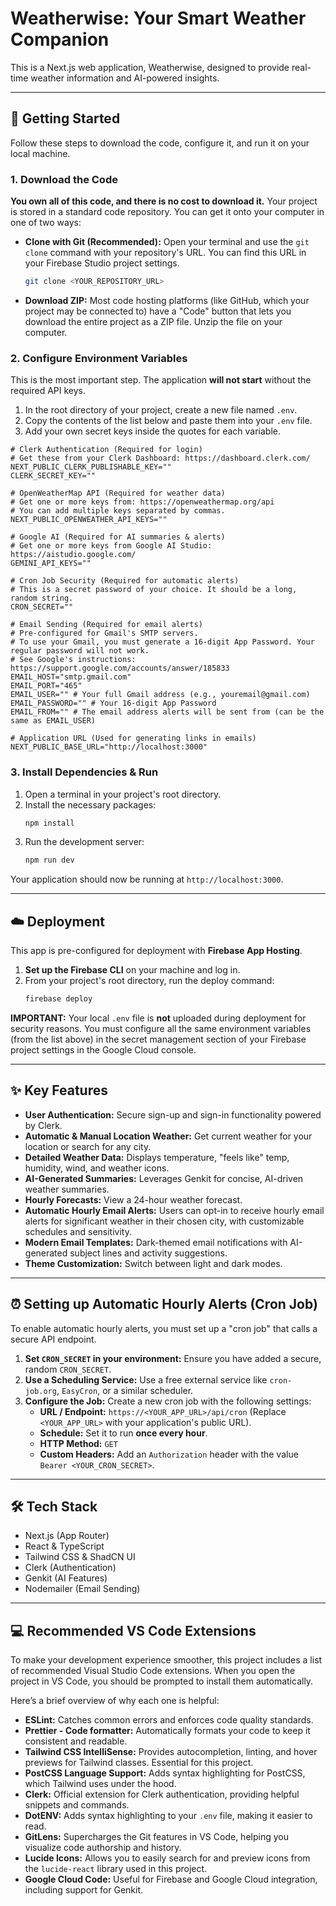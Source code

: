 # Weatherwise: Your Smart Weather Companion

This is a Next.js web application, Weatherwise, designed to provide real-time weather information and AI-powered insights.

---

## 🚀 Getting Started

Follow these steps to download the code, configure it, and run it on your local machine.

### 1. Download the Code

**You own all of this code, and there is no cost to download it.** Your project is stored in a standard code repository. You can get it onto your computer in one of two ways:

*   **Clone with Git (Recommended):** Open your terminal and use the `git clone` command with your repository's URL. You can find this URL in your Firebase Studio project settings.
    ```bash
    git clone <YOUR_REPOSITORY_URL>
    ```
*   **Download ZIP:** Most code hosting platforms (like GitHub, which your project may be connected to) have a "Code" button that lets you download the entire project as a ZIP file. Unzip the file on your computer.


### 2. Configure Environment Variables

This is the most important step. The application **will not start** without the required API keys.

1.  In the root directory of your project, create a new file named `.env`.
2.  Copy the contents of the list below and paste them into your `.env` file.
3.  Add your own secret keys inside the quotes for each variable.

```env
# Clerk Authentication (Required for login)
# Get these from your Clerk Dashboard: https://dashboard.clerk.com/
NEXT_PUBLIC_CLERK_PUBLISHABLE_KEY=""
CLERK_SECRET_KEY=""

# OpenWeatherMap API (Required for weather data)
# Get one or more keys from: https://openweathermap.org/api
# You can add multiple keys separated by commas.
NEXT_PUBLIC_OPENWEATHER_API_KEYS=""

# Google AI (Required for AI summaries & alerts)
# Get one or more keys from Google AI Studio: https://aistudio.google.com/
GEMINI_API_KEYS=""

# Cron Job Security (Required for automatic alerts)
# This is a secret password of your choice. It should be a long, random string.
CRON_SECRET=""

# Email Sending (Required for email alerts)
# Pre-configured for Gmail's SMTP servers.
# To use your Gmail, you must generate a 16-digit App Password. Your regular password will not work.
# See Google's instructions: https://support.google.com/accounts/answer/185833
EMAIL_HOST="smtp.gmail.com"
EMAIL_PORT="465"
EMAIL_USER="" # Your full Gmail address (e.g., youremail@gmail.com)
EMAIL_PASSWORD="" # Your 16-digit App Password
EMAIL_FROM="" # The email address alerts will be sent from (can be the same as EMAIL_USER)

# Application URL (Used for generating links in emails)
NEXT_PUBLIC_BASE_URL="http://localhost:3000"
```

### 3. Install Dependencies & Run

1.  Open a terminal in your project's root directory.
2.  Install the necessary packages:
    ```bash
    npm install
    ```
3.  Run the development server:
    ```bash
    npm run dev
    ```

Your application should now be running at `http://localhost:3000`.

---

## ☁️ Deployment

This app is pre-configured for deployment with **Firebase App Hosting**.

1.  **Set up the Firebase CLI** on your machine and log in.
2.  From your project's root directory, run the deploy command:
    ```bash
    firebase deploy
    ```

**IMPORTANT:** Your local `.env` file is **not** uploaded during deployment for security reasons. You must configure all the same environment variables (from the list above) in the secret management section of your Firebase project settings in the Google Cloud console.

---

## ✨ Key Features

*   **User Authentication:** Secure sign-up and sign-in functionality powered by Clerk.
*   **Automatic & Manual Location Weather:** Get current weather for your location or search for any city.
*   **Detailed Weather Data:** Displays temperature, "feels like" temp, humidity, wind, and weather icons.
*   **AI-Generated Summaries:** Leverages Genkit for concise, AI-driven weather summaries.
*   **Hourly Forecasts:** View a 24-hour weather forecast.
*   **Automatic Hourly Email Alerts:** Users can opt-in to receive hourly email alerts for significant weather in their chosen city, with customizable schedules and sensitivity.
*   **Modern Email Templates:** Dark-themed email notifications with AI-generated subject lines and activity suggestions.
*   **Theme Customization:** Switch between light and dark modes.

---

## ⏰ Setting up Automatic Hourly Alerts (Cron Job)

To enable automatic hourly alerts, you must set up a "cron job" that calls a secure API endpoint.

1.  **Set `CRON_SECRET` in your environment:** Ensure you have added a secure, random `CRON_SECRET`.
2.  **Use a Scheduling Service:** Use a free external service like `cron-job.org`, `EasyCron`, or a similar scheduler.
3.  **Configure the Job:** Create a new cron job with the following settings:
    *   **URL / Endpoint:** `https://<YOUR_APP_URL>/api/cron` (Replace `<YOUR_APP_URL>` with your application's public URL).
    *   **Schedule:** Set it to run **once every hour**.
    *   **HTTP Method:** `GET`
    *   **Custom Headers:** Add an `Authorization` header with the value `Bearer <YOUR_CRON_SECRET>`.

---

## 🛠️ Tech Stack

*   Next.js (App Router)
*   React & TypeScript
*   Tailwind CSS & ShadCN UI
*   Clerk (Authentication)
*   Genkit (AI Features)
*   Nodemailer (Email Sending)

---
## 💻 Recommended VS Code Extensions

To make your development experience smoother, this project includes a list of recommended Visual Studio Code extensions. When you open the project in VS Code, you should be prompted to install them automatically.

Here’s a brief overview of why each one is helpful:

*   **ESLint:** Catches common errors and enforces code quality standards.
*   **Prettier - Code formatter:** Automatically formats your code to keep it consistent and readable.
*   **Tailwind CSS IntelliSense:** Provides autocompletion, linting, and hover previews for Tailwind classes. Essential for this project.
*   **PostCSS Language Support:** Adds syntax highlighting for PostCSS, which Tailwind uses under the hood.
*   **Clerk:** Official extension for Clerk authentication, providing helpful snippets and commands.
*   **DotENV:** Adds syntax highlighting to your `.env` file, making it easier to read.
*   **GitLens:** Supercharges the Git features in VS Code, helping you visualize code authorship and history.
*   **Lucide Icons:** Allows you to easily search for and preview icons from the `lucide-react` library used in this project.
*   **Google Cloud Code:** Useful for Firebase and Google Cloud integration, including support for Genkit.
